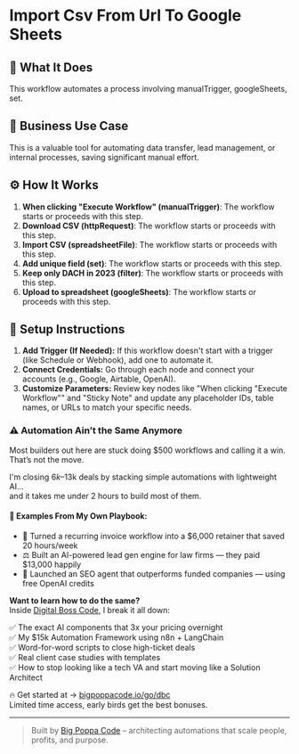 # Import Csv From Url To Google Sheets

## 🚀 What It Does
This workflow automates a process involving manualTrigger, googleSheets, set.

## 💼 Business Use Case
This is a valuable tool for automating data transfer, lead management, or internal processes, saving significant manual effort.

## ⚙️ How It Works
1. **When clicking "Execute Workflow" (manualTrigger)**: The workflow starts or proceeds with this step.
2. **Download CSV (httpRequest)**: The workflow starts or proceeds with this step.
3. **Import CSV (spreadsheetFile)**: The workflow starts or proceeds with this step.
4. **Add unique field (set)**: The workflow starts or proceeds with this step.
5. **Keep only DACH in 2023 (filter)**: The workflow starts or proceeds with this step.
6. **Upload to spreadsheet (googleSheets)**: The workflow starts or proceeds with this step.

## 🔧 Setup Instructions
1. **Add Trigger (If Needed):** If this workflow doesn't start with a trigger (like Schedule or Webhook), add one to automate it.
2. **Connect Credentials:** Go through each node and connect your accounts (e.g., Google, Airtable, OpenAI).
3. **Customize Parameters:** Review key nodes like "When clicking "Execute Workflow"" and "Sticky Note" and update any placeholder IDs, table names, or URLs to match your specific needs.

### ⚠️ Automation Ain’t the Same Anymore

Most builders out here are stuck doing $500 workflows and calling it a win.  
That’s not the move.  

I'm closing $6k–$13k deals by stacking simple automations with lightweight AI...  
and it takes me under 2 hours to build most of them.

#### 🧠 Examples From My Own Playbook:
- 🔁 Turned a recurring invoice workflow into a $6,000 retainer that saved 20 hours/week  
- ⚖️ Built an AI-powered lead gen engine for law firms — they paid $13,000 happily  
- 🚀 Launched an SEO agent that outperforms funded companies — using free OpenAI credits  

**Want to learn how to do the same?**  
Inside [Digital Boss Code](https://bigpoppacode.io/go/dbc), I break it all down:

✅ The exact AI components that 3x your pricing overnight  
✅ My $15k Automation Framework using n8n + LangChain  
✅ Word-for-word scripts to close high-ticket deals  
✅ Real client case studies with templates  
✅ How to stop looking like a tech VA and start moving like a Solution Architect  

🔥 Get started at → [bigpoppacode.io/go/dbc](https://bigpoppacode.io/go/dbc)  
Limited time access, early birds get the best bonuses.

---

> Built by [Big Poppa Code](https://bigpoppacode.io) – architecting automations that scale people, profits, and purpose.
